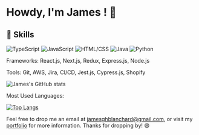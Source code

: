 # Howdy, I'm James ! 👋

## 💼 Skills 

![TypeScript](https://img.shields.io/badge/-TypeScript-007ACC?style=flat-square&logo=TypeScript&logoColor=white)
![JavaScript](https://img.shields.io/badge/-JavaScript-black?style=flat-square&logo=javascript)
![HTML/CSS](https://img.shields.io/badge/-HTML5%20/%20CSS3-563D7C?style=flat-square&logo=html5)
![Java](https://img.shields.io/badge/-Java-red?style=flat-square&logo=java)
![Python](https://img.shields.io/badge/-Python-3776AB?style=flat-square&logo=python&logoColor=white)

Frameworks: React.js, Next.js, Redux, Express.js, Node.js

Tools: Git, AWS, Jira, CI/CD, Jest.js, Cypress.js, Shopify

![James's GitHub stats](https://github-readme-stats.vercel.app/api?username=jghb&show_icons=true&theme=tokyonight)

Most Used Languages:

[![Top Langs](https://github-readme-stats.vercel.app/api/top-langs/?username=jghb&layout=compact)](https://github.com/anuraghazra/github-readme-stats)

Feel free to drop me an email at jamesghblanchard@gmail.com, or visit my [portfolio](https://jghb.github.io) for more information. Thanks for dropping by! 😄
